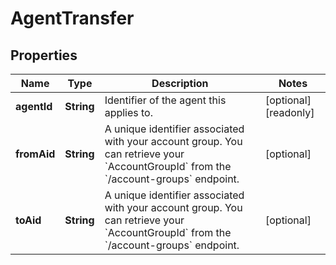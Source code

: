 

# AgentTransfer


## Properties

| Name | Type | Description | Notes |
|------------ | ------------- | ------------- | -------------|
|**agentId** | **String** | Identifier of the agent this applies to. |  [optional] [readonly] |
|**fromAid** | **String** | A unique identifier associated with your account group. You can retrieve your &#x60;AccountGroupId&#x60; from the &#x60;/account-groups&#x60; endpoint. |  [optional] |
|**toAid** | **String** | A unique identifier associated with your account group. You can retrieve your &#x60;AccountGroupId&#x60; from the &#x60;/account-groups&#x60; endpoint. |  [optional] |




